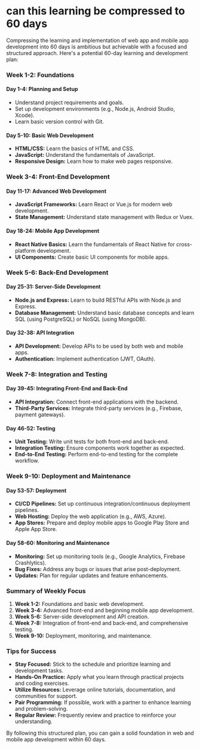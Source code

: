 # can this learning be compressed to 60 days

Compressing the learning and implementation of web app and mobile app development into 60 days is ambitious but achievable with a focused and structured approach. Here's a potential 60-day learning and development plan:

### Week 1-2: Foundations
#### **Day 1-4: Planning and Setup**
- Understand project requirements and goals.
- Set up development environments (e.g., Node.js, Android Studio, Xcode).
- Learn basic version control with Git.

#### **Day 5-10: Basic Web Development**
- **HTML/CSS:** Learn the basics of HTML and CSS.
- **JavaScript:** Understand the fundamentals of JavaScript.
- **Responsive Design:** Learn how to make web pages responsive.

### Week 3-4: Front-End Development
#### **Day 11-17: Advanced Web Development**
- **JavaScript Frameworks:** Learn React or Vue.js for modern web development.
- **State Management:** Understand state management with Redux or Vuex.

#### **Day 18-24: Mobile App Development**
- **React Native Basics:** Learn the fundamentals of React Native for cross-platform development.
- **UI Components:** Create basic UI components for mobile apps.

### Week 5-6: Back-End Development
#### **Day 25-31: Server-Side Development**
- **Node.js and Express:** Learn to build RESTful APIs with Node.js and Express.
- **Database Management:** Understand basic database concepts and learn SQL (using PostgreSQL) or NoSQL (using MongoDB).

#### **Day 32-38: API Integration**
- **API Development:** Develop APIs to be used by both web and mobile apps.
- **Authentication:** Implement authentication (JWT, OAuth).

### Week 7-8: Integration and Testing
#### **Day 39-45: Integrating Front-End and Back-End**
- **API Integration:** Connect front-end applications with the backend.
- **Third-Party Services:** Integrate third-party services (e.g., Firebase, payment gateways).

#### **Day 46-52: Testing**
- **Unit Testing:** Write unit tests for both front-end and back-end.
- **Integration Testing:** Ensure components work together as expected.
- **End-to-End Testing:** Perform end-to-end testing for the complete workflow.

### Week 9-10: Deployment and Maintenance
#### **Day 53-57: Deployment**
- **CI/CD Pipelines:** Set up continuous integration/continuous deployment pipelines.
- **Web Hosting:** Deploy the web application (e.g., AWS, Azure).
- **App Stores:** Prepare and deploy mobile apps to Google Play Store and Apple App Store.

#### **Day 58-60: Monitoring and Maintenance**
- **Monitoring:** Set up monitoring tools (e.g., Google Analytics, Firebase Crashlytics).
- **Bug Fixes:** Address any bugs or issues that arise post-deployment.
- **Updates:** Plan for regular updates and feature enhancements.

### Summary of Weekly Focus
1. **Week 1-2:** Foundations and basic web development.
2. **Week 3-4:** Advanced front-end and beginning mobile app development.
3. **Week 5-6:** Server-side development and API creation.
4. **Week 7-8:** Integration of front-end and back-end, and comprehensive testing.
5. **Week 9-10:** Deployment, monitoring, and maintenance.

### Tips for Success
- **Stay Focused:** Stick to the schedule and prioritize learning and development tasks.
- **Hands-On Practice:** Apply what you learn through practical projects and coding exercises.
- **Utilize Resources:** Leverage online tutorials, documentation, and communities for support.
- **Pair Programming:** If possible, work with a partner to enhance learning and problem-solving.
- **Regular Review:** Frequently review and practice to reinforce your understanding.

By following this structured plan, you can gain a solid foundation in web and mobile app development within 60 days.
